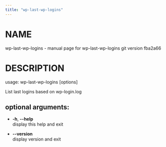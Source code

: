 ```yaml
---
title: "wp-last-wp-logins"
---
```



# NAME

wp-last-wp-logins - manual page for wp-last-wp-logins git version
fba2a66

# DESCRIPTION

usage: wp-last-wp-logins \[options\]

List last logins based on wp-login.log

## optional arguments:

  - **-h**, **--help**  
    display this help and exit

  - **--version**  
    display version and exit

